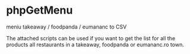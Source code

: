# phpGetMenu
meniu takeaway / foodpanda / eumananc to CSV

The attached scripts can be used if you want to get the list for all the products all restaurants in a takeaway, foodpanda or eumananc.ro town.

